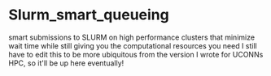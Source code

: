 # Slurm_smart_queueing
smart submissions to SLURM on high performance clusters that minimize wait time while still giving you the computational resources you need
I still have to edit this to be more ubiquitous from the version I wrote for UCONNs HPC, so it'll be up here eventually!
